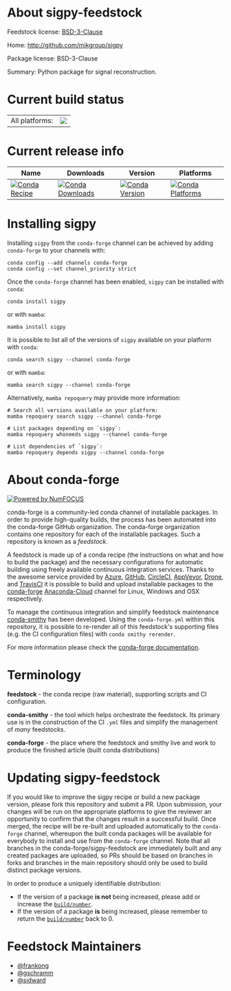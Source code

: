 About sigpy-feedstock
=====================

Feedstock license: [BSD-3-Clause](https://github.com/conda-forge/sigpy-feedstock/blob/main/LICENSE.txt)

Home: http://github.com/mikgroup/sigpy

Package license: BSD-3-Clause

Summary: Python package for signal reconstruction.

Current build status
====================


<table><tr><td>All platforms:</td>
    <td>
      <a href="https://dev.azure.com/conda-forge/feedstock-builds/_build/latest?definitionId=19354&branchName=main">
        <img src="https://dev.azure.com/conda-forge/feedstock-builds/_apis/build/status/sigpy-feedstock?branchName=main">
      </a>
    </td>
  </tr>
</table>

Current release info
====================

| Name | Downloads | Version | Platforms |
| --- | --- | --- | --- |
| [![Conda Recipe](https://img.shields.io/badge/recipe-sigpy-green.svg)](https://anaconda.org/conda-forge/sigpy) | [![Conda Downloads](https://img.shields.io/conda/dn/conda-forge/sigpy.svg)](https://anaconda.org/conda-forge/sigpy) | [![Conda Version](https://img.shields.io/conda/vn/conda-forge/sigpy.svg)](https://anaconda.org/conda-forge/sigpy) | [![Conda Platforms](https://img.shields.io/conda/pn/conda-forge/sigpy.svg)](https://anaconda.org/conda-forge/sigpy) |

Installing sigpy
================

Installing `sigpy` from the `conda-forge` channel can be achieved by adding `conda-forge` to your channels with:

```
conda config --add channels conda-forge
conda config --set channel_priority strict
```

Once the `conda-forge` channel has been enabled, `sigpy` can be installed with `conda`:

```
conda install sigpy
```

or with `mamba`:

```
mamba install sigpy
```

It is possible to list all of the versions of `sigpy` available on your platform with `conda`:

```
conda search sigpy --channel conda-forge
```

or with `mamba`:

```
mamba search sigpy --channel conda-forge
```

Alternatively, `mamba repoquery` may provide more information:

```
# Search all versions available on your platform:
mamba repoquery search sigpy --channel conda-forge

# List packages depending on `sigpy`:
mamba repoquery whoneeds sigpy --channel conda-forge

# List dependencies of `sigpy`:
mamba repoquery depends sigpy --channel conda-forge
```


About conda-forge
=================

[![Powered by
NumFOCUS](https://img.shields.io/badge/powered%20by-NumFOCUS-orange.svg?style=flat&colorA=E1523D&colorB=007D8A)](https://numfocus.org)

conda-forge is a community-led conda channel of installable packages.
In order to provide high-quality builds, the process has been automated into the
conda-forge GitHub organization. The conda-forge organization contains one repository
for each of the installable packages. Such a repository is known as a *feedstock*.

A feedstock is made up of a conda recipe (the instructions on what and how to build
the package) and the necessary configurations for automatic building using freely
available continuous integration services. Thanks to the awesome service provided by
[Azure](https://azure.microsoft.com/en-us/services/devops/), [GitHub](https://github.com/),
[CircleCI](https://circleci.com/), [AppVeyor](https://www.appveyor.com/),
[Drone](https://cloud.drone.io/welcome), and [TravisCI](https://travis-ci.com/)
it is possible to build and upload installable packages to the
[conda-forge](https://anaconda.org/conda-forge) [Anaconda-Cloud](https://anaconda.org/)
channel for Linux, Windows and OSX respectively.

To manage the continuous integration and simplify feedstock maintenance
[conda-smithy](https://github.com/conda-forge/conda-smithy) has been developed.
Using the ``conda-forge.yml`` within this repository, it is possible to re-render all of
this feedstock's supporting files (e.g. the CI configuration files) with ``conda smithy rerender``.

For more information please check the [conda-forge documentation](https://conda-forge.org/docs/).

Terminology
===========

**feedstock** - the conda recipe (raw material), supporting scripts and CI configuration.

**conda-smithy** - the tool which helps orchestrate the feedstock.
                   Its primary use is in the construction of the CI ``.yml`` files
                   and simplify the management of *many* feedstocks.

**conda-forge** - the place where the feedstock and smithy live and work to
                  produce the finished article (built conda distributions)


Updating sigpy-feedstock
========================

If you would like to improve the sigpy recipe or build a new
package version, please fork this repository and submit a PR. Upon submission,
your changes will be run on the appropriate platforms to give the reviewer an
opportunity to confirm that the changes result in a successful build. Once
merged, the recipe will be re-built and uploaded automatically to the
`conda-forge` channel, whereupon the built conda packages will be available for
everybody to install and use from the `conda-forge` channel.
Note that all branches in the conda-forge/sigpy-feedstock are
immediately built and any created packages are uploaded, so PRs should be based
on branches in forks and branches in the main repository should only be used to
build distinct package versions.

In order to produce a uniquely identifiable distribution:
 * If the version of a package **is not** being increased, please add or increase
   the [``build/number``](https://docs.conda.io/projects/conda-build/en/latest/resources/define-metadata.html#build-number-and-string).
 * If the version of a package **is** being increased, please remember to return
   the [``build/number``](https://docs.conda.io/projects/conda-build/en/latest/resources/define-metadata.html#build-number-and-string)
   back to 0.

Feedstock Maintainers
=====================

* [@frankong](https://github.com/frankong/)
* [@gschramm](https://github.com/gschramm/)
* [@sidward](https://github.com/sidward/)

